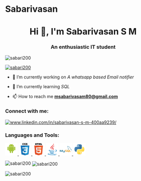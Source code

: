 # Sabarivasan
<h1 align="center">Hi 👋, I'm Sabarivasan S M</h1>
<h3 align="center">An enthusiastic IT student</h3>

<p align="left"> <img src="https://komarev.com/ghpvc/?username=sabari200&label=Profile%20views&color=0e75b6&style=flat" alt="sabari200" /> </p>

<p align="left"> <a href="https://github.com/ryo-ma/github-profile-trophy"><img src="https://github-profile-trophy.vercel.app/?username=sabari200" alt="sabari200" /></a> </p>

- 🔭 I’m currently working on *A whatsapp based Email notifier*

- 🌱 I’m currently learning *SQL*

- 📫 How to reach me **msabarivasam80@gmail.com**

<h3 align="left">Connect with me:</h3>
<p align="left">
<a href="https://linkedin.com/in/www.linkedin.com/in/sabarivasan-s-m-400aa9239/" target="blank"><img align="center" src="https://raw.githubusercontent.com/rahuldkjain/github-profile-readme-generator/master/src/images/icons/Social/linked-in-alt.svg" alt="www.linkedin.com/in/sabarivasan-s-m-400aa9239/" height="30" width="40" /></a>
</p>

<h3 align="left">Languages and Tools:</h3>
<p align="left"> <a href="https://developer.android.com" target="_blank" rel="noreferrer"> <img src="https://raw.githubusercontent.com/devicons/devicon/master/icons/android/android-original-wordmark.svg" alt="android" width="40" height="40"/> </a> <a href="https://www.w3schools.com/css/" target="_blank" rel="noreferrer"> <img src="https://raw.githubusercontent.com/devicons/devicon/master/icons/css3/css3-original-wordmark.svg" alt="css3" width="40" height="40"/> </a> <a href="https://www.w3.org/html/" target="_blank" rel="noreferrer"> <img src="https://raw.githubusercontent.com/devicons/devicon/master/icons/html5/html5-original-wordmark.svg" alt="html5" width="40" height="40"/> </a> <a href="https://www.java.com" target="_blank" rel="noreferrer"> <img src="https://raw.githubusercontent.com/devicons/devicon/master/icons/java/java-original.svg" alt="java" width="40" height="40"/> </a> <a href="https://www.mysql.com/" target="_blank" rel="noreferrer"> <img src="https://raw.githubusercontent.com/devicons/devicon/master/icons/mysql/mysql-original-wordmark.svg" alt="mysql" width="40" height="40"/> </a> <a href="https://www.python.org" target="_blank" rel="noreferrer"> <img src="https://raw.githubusercontent.com/devicons/devicon/master/icons/python/python-original.svg" alt="python" width="40" height="40"/> </a> </p>

<p><img align="left" src="https://github-readme-stats.vercel.app/api/top-langs?username=sabari200&show_icons=true&locale=en&layout=compact" alt="sabari200" /></p>

<p>&nbsp;<img align="center" src="https://github-readme-stats.vercel.app/api?username=sabari200&show_icons=true&locale=en" alt="sabari200" /></p>

<p><img align="center" src="https://github-readme-streak-stats.herokuapp.com/?user=sabari200&" alt="sabari200" /></p>
